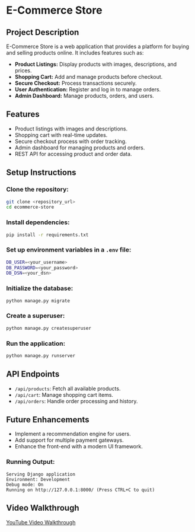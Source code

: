 # E-Commerce Store

## Project Description
E-Commerce Store is a web application that provides a platform for buying and selling products online. It includes features such as:

- **Product Listings:** Display products with images, descriptions, and prices.
- **Shopping Cart:** Add and manage products before checkout.
- **Secure Checkout:** Process transactions securely.
- **User Authentication:** Register and log in to manage orders.
- **Admin Dashboard:** Manage products, orders, and users.

## Features
- Product listings with images and descriptions.
- Shopping cart with real-time updates.
- Secure checkout process with order tracking.
- Admin dashboard for managing products and orders.
- REST API for accessing product and order data.

## Setup Instructions
### Clone the repository:
```sh
git clone <repository_url>
cd ecommerce-store
```

### Install dependencies:
```sh
pip install -r requirements.txt
```

### Set up environment variables in a `.env` file:
```sh
DB_USER=<your_username>
DB_PASSWORD=<your_password>
DB_DSN=<your_dsn>
```

### Initialize the database:
```sh
python manage.py migrate
```

### Create a superuser:
```sh
python manage.py createsuperuser
```

### Run the application:
```sh
python manage.py runserver
```

## API Endpoints
- `/api/products`: Fetch all available products.
- `/api/cart`: Manage shopping cart items.
- `/api/orders`: Handle order processing and history.

## Future Enhancements
- Implement a recommendation engine for users.
- Add support for multiple payment gateways.
- Enhance the front-end with a modern UI framework.

### Running Output:
```
Serving Django application
Environment: Development
Debug mode: On
Running on http://127.0.0.1:8000/ (Press CTRL+C to quit)
```

## Video Walkthrough
[YouTube Video Walkthrough](https://youtu.be/example_video_link)
